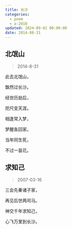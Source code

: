 ```yaml
---
title: 长沙
categories:
  - poem
  - a-2010
updated: 2024-09-02 00:00:00
date: 2014-08-31
---
```


## 北氓山 ##

> 2014-8-31

此去北氓山，

飘然过长沙。 

经世历劫后，

咫尺变天涯。

相逢常入梦，

梦醒各回家。

当年同生死，

不过一昙花。

## 求知己 ##

> 2007-03-16

三会先秦诸子家，

再见后世两司马。

神交千年求知己，

心飞万里到长沙。